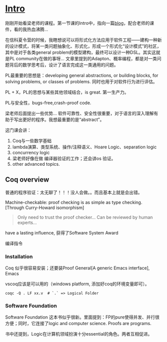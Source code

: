 # [Intro](https://cs.nju.edu.cn/hongjin/teaching/semantics/)

刚刚开始看梁老师的课程。第一节课的Intro中，指向一篇[blog](http://www.pl-enthusiast.net/2015/05/27/what-is-pl-research-and-how-is-it-useful/)，配合老师的课件，看的我热血沸腾...

在信科夏令营的时候，我瞎想说可以将形式化方法应用于软件工程——建构一种新的设计模式，将某一类问题抽象化、形式化，形成一个形式化“设计模式”的社区，其中是对于各类general problem的模型建构，最终可以设计一种DSL。其实这就是PL community在做的事呀... 文章里提到的Adapton、概率编程，都是对一类问题背后的数学思考后，设计了语言完成这一类通用的问题。

PL最重要的思想是：developing general abstractions, or building blocks, for solving problems, or classes of problems. 同时也用于对软件行为进行评估。

PL + X，PL的思想与某些其他领域结合，is great. 第一生产力。

PL与安全性，bugs-free,crash-proof code.

梁老师后面提出一些优势... 软件可靠性、安全性很重要，对于语言的深入理解有助于写出更好的程序。我想最重要的是“abstract”。

这门课会讲：
1. Coq与一些数学基础
2. lambda演算、类型系统、操作/注释语义、Hoare Logic、separation logic
3. concurrency logic
4. 梁老师好像在做 编译器验证的工作；还会讲os 验证。
5. other advanced topics.

## Coq overview

普通的程序验证：太无聊了！！！没人会做。。而且基本上就是会出错。

Machine-checkable: proof checking is as simple as type checking. [Through Curry-Howard isomorphism]

> Only need to trust the proof checker... Can be reviewed by human experts...

have a lasting influence, 获得了Software System Award

编译指令

### Installation

Coq 似乎很容易安装；还要装Proof General[A generic Emacs interface], Emacs

vscoq应该是可以用的（windows platform, 添加好coq的环境变量即可）。

```shell
coqc -Q . LF xx.v  # `.` => Logical Folder
```

### Software Foundation

Software Foundation 这本书似乎很新。里面提到：FP的pure使得并发、并行很方便；同时，它连接了logic and computer science. Proofs are programs.

书中还提到，Logic在计算机领域扮演十分essential的角色。两者互相促进。
